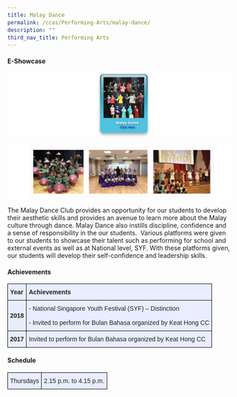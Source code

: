 ```yaml
---
title: Malay Dance
permalink: /ccas/Performing-Arts/malay-dance/
description: ""
third_nav_title: Performing Arts
---
```

#### E-Showcase

<a href = "https://vimeo.com/588149471/e6b6348649" target = "_self"> 
          <img src="/images/md1.png"></a>

![](/images/md2.png)

The Malay Dance Club provides an opportunity for our students to develop their aesthetic skills and provides an avenue to learn more about the Malay culture through dance. Malay Dance also instills discipline, confidence and a sense of responsibility in the our students.  Various platforms were given to our students to showcase their talent such as performing for school and external events as well as at National level, SYF. With these platforms given, our students will develop their self-confidence and leadership skills.

#### Achievements

<style type="text/css">
.tg  {border-collapse:collapse;border-spacing:0;margin:0px auto;}
.tg td{border-color:black;border-style:solid;border-width:1px;font-family:Arial, sans-serif;font-size:14px;
  overflow:hidden;padding:10px 5px;word-break:normal;}
.tg th{border-color:black;border-style:solid;border-width:1px;font-family:Arial, sans-serif;font-size:14px;
  font-weight:normal;overflow:hidden;padding:10px 5px;word-break:normal;}
.tg .tg-xwen{background-color:#E8EDFF;color:#222;font-weight:bold;text-align:left;vertical-align:middle}
.tg .tg-lr6o{background-color:#E8EDFF;color:#222;text-align:left;vertical-align:middle}
</style>
<table class="tg">
<tbody>
  <tr>
    <td class="tg-xwen"><span style="color:#222">Year</span></td>
    <td class="tg-xwen"><span style="color:#222">Achievements</span></td>
  </tr>
  <tr>
    <td class="tg-xwen">2018</td>
    <td class="tg-lr6o"><span style="font-weight:normal">- National Singapore Youth Festival (SYF) – Distinction </span><br><br>- Invited to perform for Bulan Bahasa organized by Keat Hong CC   </td>
  </tr>
  <tr>
    <td class="tg-xwen">2017</td>
    <td class="tg-lr6o"><span style="font-weight:normal">Invited to perform for Bulan Bahasa organized by Keat Hong CC</span></td>
  </tr>
</tbody>
</table>


#### Schedule

<style type="text/css">
.tg  {border-collapse:collapse;border-spacing:0;margin:0px auto;}
.tg td{border-color:black;border-style:solid;border-width:1px;font-family:Arial, sans-serif;font-size:14px;
  overflow:hidden;padding:10px 5px;word-break:normal;}
.tg th{border-color:black;border-style:solid;border-width:1px;font-family:Arial, sans-serif;font-size:14px;
  font-weight:normal;overflow:hidden;padding:10px 5px;word-break:normal;}
.tg .tg-lr6o{background-color:#E8EDFF;color:#222;text-align:left;vertical-align:middle}
</style>
<table class="tg">
<tbody>
  <tr>
    <td class="tg-lr6o"><span style="color:#222">Thursdays</span></td>
    <td class="tg-lr6o"><span style="color:#222">2.15 p.m. to 4.15 p.m.</span></td>
  </tr>
</tbody>
</table>